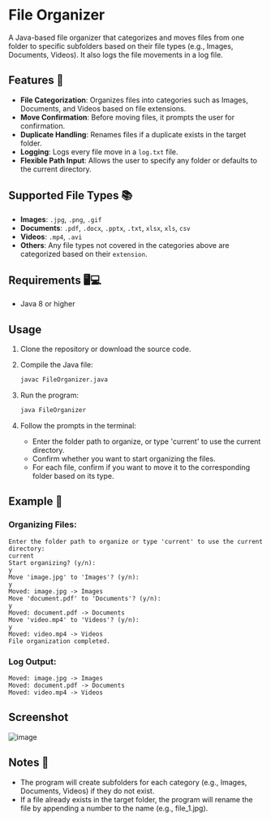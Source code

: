 # File Organizer

A Java-based file organizer that categorizes and moves files from one folder to specific subfolders based on their file types (e.g., Images, Documents, Videos). It also logs the file movements in a log file.

## Features 📂

- **File Categorization**: Organizes files into categories such as Images, Documents, and Videos based on file extensions.
- **Move Confirmation**: Before moving files, it prompts the user for confirmation.
- **Duplicate Handling**: Renames files if a duplicate exists in the target folder.
- **Logging**: Logs every file move in a `log.txt` file.
- **Flexible Path Input**: Allows the user to specify any folder or defaults to the current directory.

## Supported File Types 📚

- **Images**: `.jpg`, `.png`, `.gif`
- **Documents**: `.pdf`, `.docx`, `.pptx`, `.txt`, `xlsx`, `xls`, `csv`
- **Videos**: `.mp4`, `.avi`
- **Others**: Any file types not covered in the categories above are categorized based on their `extension`.

## Requirements 🖥💻

- Java 8 or higher

## Usage

1. Clone the repository or download the source code.
2. Compile the Java file:
   
    ```bash
    javac FileOrganizer.java
    ```

3. Run the program:

    ```bash
    java FileOrganizer
    ```

4. Follow the prompts in the terminal:
   - Enter the folder path to organize, or type 'current' to use the current directory.
   - Confirm whether you want to start organizing the files.
   - For each file, confirm if you want to move it to the corresponding folder based on its type.

## Example 📝

### Organizing Files:
```console
Enter the folder path to organize or type 'current' to use the current directory:
current
Start organizing? (y/n):
y
Move 'image.jpg' to 'Images'? (y/n):
y
Moved: image.jpg -> Images
Move 'document.pdf' to 'Documents'? (y/n):
y
Moved: document.pdf -> Documents
Move 'video.mp4' to 'Videos'? (y/n):
y
Moved: video.mp4 -> Videos
File organization completed.
```

### Log Output:
```console
Moved: image.jpg -> Images
Moved: document.pdf -> Documents
Moved: video.mp4 -> Videos
```

## Screenshot
![image](https://github.com/user-attachments/assets/164627bd-f469-4bab-a12c-8f76e9f6c209)


## Notes 🧾

- The program will create subfolders for each category (e.g., Images, Documents, Videos) if they do not exist.
- If a file already exists in the target folder, the program will rename the file by appending a number to the name (e.g., file_1.jpg).

